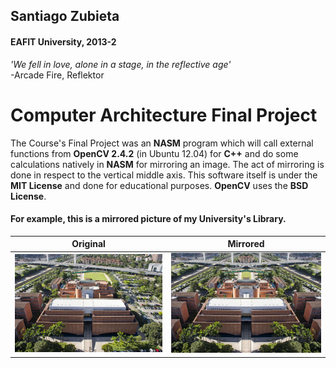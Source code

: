 ## Santiago Zubieta
#### EAFIT University, 2013-2

*'We fell in love, alone in a stage, in the reflective age'*  
-Arcade Fire, Reflektor

# Computer Architecture Final Project
The Course's Final Project was an **NASM** program which will call external functions from **OpenCV 2.4.2** (in Ubuntu 12.04) for **C++** and do some calculations natively in **NASM** for mirroring an image. The act of mirroring is done in respect to the vertical middle axis. This software itself is under the **MIT License** and done for educational purposes. **OpenCV** uses the **BSD License**.
#### For example, this is a mirrored picture of my University's Library.

| Original | Mirrored    |
| --- | --- |
| ![](https://github.com/Zubieta/Computer_Architecture/blob/master/Final_Project/Original_Images/uni.jpg?raw=true) | ![](https://github.com/Zubieta/Computer_Architecture/blob/master/Final_Project/Mirrored_Images/uni_inv.jpg?raw=true) |
 
